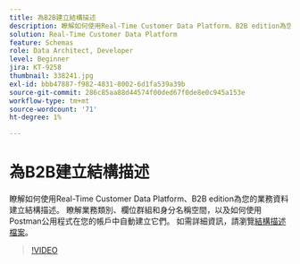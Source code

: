 ```yaml
---
title: 為B2B建立結構描述
description: 瞭解如何使用Real-Time Customer Data Platform、B2B edition為您的業務資料建立結構描述。
solution: Real-Time Customer Data Platform
feature: Schemas
role: Data Architect, Developer
level: Beginner
jira: KT-9258
thumbnail: 338241.jpg
exl-id: bbb47887-f982-4831-8002-6d1fa539a39b
source-git-commit: 286c85aa88d44574f00ded67f0de8e0c945a153e
workflow-type: tm+mt
source-wordcount: '71'
ht-degree: 1%

---
```


# 為B2B建立結構描述

瞭解如何使用Real-Time Customer Data Platform、B2B edition為您的業務資料建立結構描述。 瞭解業務類別、欄位群組和身分名稱空間，以及如何使用Postman公用程式在您的帳戶中自動建立它們。 如需詳細資訊，請瀏覽[結構描述檔案](https://experienceleague.adobe.com/docs/experience-platform/xdm/home.html?lang=zh-Hant)。

>[!VIDEO](https://video.tv.adobe.com/v/338241?learn=on&enablevpops)

